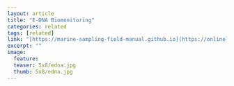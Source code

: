 ```yaml
---
layout: article
title: "E-DNA Biomonitoring"
categories: related
tags: [related]
link: "[https://marine-sampling-field-manual.github.io](https://onlinelibrary.wiley.com/doi/full/10.1002/edn3.395"
excerpt: ""
image:
  feature: 
  teaser: 5x8/edna.jpg
  thumb: 5x8/edna.jpg
---
```

